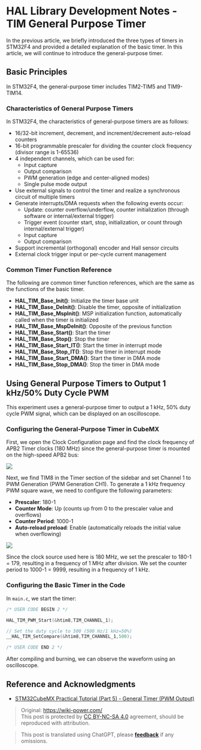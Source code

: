 # HAL Library Development Notes - TIM General Purpose Timer

In the previous article, we briefly introduced the three types of timers in STM32F4 and provided a detailed explanation of the basic timer. In this article, we will continue to introduce the general-purpose timer.

## Basic Principles

In STM32F4, the general-purpose timer includes TIM2-TIM5 and TIM9-TIM14.

### Characteristics of General Purpose Timers

In STM32F4, the characteristics of general-purpose timers are as follows:

- 16/32-bit increment, decrement, and increment/decrement auto-reload counters
- 16-bit programmable prescaler for dividing the counter clock frequency (divisor range is 1-65536)
- 4 independent channels, which can be used for:
  - Input capture
  - Output comparison
  - PWM generation (edge and center-aligned modes)
  - Single pulse mode output
- Use external signals to control the timer and realize a synchronous circuit of multiple timers
- Generate interrupts/DMA requests when the following events occur:
  - Update: counter overflow/underflow, counter initialization (through software or internal/external trigger)
  - Trigger event (counter start, stop, initialization, or count through internal/external trigger)
  - Input capture
  - Output comparison
- Support incremental (orthogonal) encoder and Hall sensor circuits
- External clock trigger input or per-cycle current management

### Common Timer Function Reference

The following are common timer function references, which are the same as the functions of the basic timer.

- **HAL_TIM_Base_Init()**: Initialize the timer base unit
- **HAL_TIM_Base_DeInit()**: Disable the timer, opposite of initialization
- **HAL_TIM_Base_MspInit()**: MSP initialization function, automatically called when the timer is initialized
- **HAL_TIM_Base_MspDeInit()**: Opposite of the previous function
- **HAL_TIM_Base_Start()**: Start the timer
- **HAL_TIM_Base_Stop()**: Stop the timer
- **HAL_TIM_Base_Start_IT()**: Start the timer in interrupt mode
- **HAL_TIM_Base_Stop_IT()**: Stop the timer in interrupt mode
- **HAL_TIM_Base_Start_DMA()**: Start the timer in DMA mode
- **HAL_TIM_Base_Stop_DMA()**: Stop the timer in DMA mode

## Using General Purpose Timers to Output 1 kHz/50% Duty Cycle PWM

This experiment uses a general-purpose timer to output a 1 kHz, 50% duty cycle PWM signal, which can be displayed on an oscilloscope.

### Configuring the General-Purpose Timer in CubeMX

First, we open the Clock Configuration page and find the clock frequency of APB2 Timer clocks (180 MHz) since the general-purpose timer is mounted on the high-speed APB2 bus:

![](https://f004.backblazeb2.com/file/wiki-media/img/20210627133951.png)

Next, we find TIM8 in the Timer section of the sidebar and set Channel 1 to PWM Generation (PWM Generation CH1). To generate a 1 kHz frequency PWM square wave, we need to configure the following parameters:

- **Prescaler**: 180-1
- **Counter Mode**: Up (counts up from 0 to the prescaler value and overflows)
- **Counter Period**: 1000-1
- **Auto-reload preload**: Enable (automatically reloads the initial value when overflowing)

![](https://f004.backblazeb2.com/file/wiki-media/img/20210627153422.png)

Since the clock source used here is 180 MHz, we set the prescaler to 180-1 = 179, resulting in a frequency of 1 MHz after division. We set the counter period to 1000-1 = 9999, resulting in a frequency of 1 kHz.

### Configuring the Basic Timer in the Code

In `main.c`, we start the timer:

```c title="main.c"
/* USER CODE BEGIN 2 */

HAL_TIM_PWM_Start(&htim8,TIM_CHANNEL_1);

// Set the duty cycle to 500 (500 Hz/1 kHz=50%)
__HAL_TIM_SetCompare(&htim8,TIM_CHANNEL_1,500);

/* USER CODE END 2 */
```

After compiling and burning, we can observe the waveform using an oscilloscope.

## Reference and Acknowledgments

- [STM32CubeMX Practical Tutorial (Part 5) - General Timer (PWM Output)](https://blog.csdn.net/weixin_43892323/article/details/104776035)

> Original: <https://wiki-power.com/>  
> This post is protected by [CC BY-NC-SA 4.0](https://creativecommons.org/licenses/by/4.0/deed.en) agreement, should be reproduced with attribution.

> This post is translated using ChatGPT, please [**feedback**](https://github.com/linyuxuanlin/Wiki_MkDocs/issues/new) if any omissions.